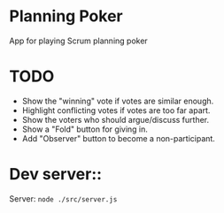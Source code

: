 # Planning Poker
App for playing Scrum planning poker

# TODO
- Show the "winning" vote if votes are similar enough.
- Highlight conflicting votes if votes are too far apart.
- Show the voters who should argue/discuss further.
- Show a "Fold" button for giving in.
- Add "Observer" button to become a non-participant.

# Dev server::
Server: ```node ./src/server.js```

